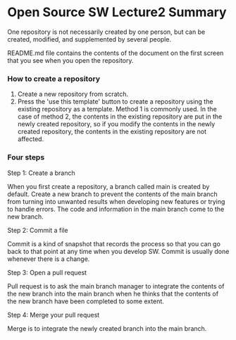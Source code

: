 # Open Source SW Lecture2 Summary
One repository is not necessarily created by one person, but can be created, modified, and supplemented by several people.

README.md file contains the contents of the document on the first screen that you see when you open the repository.

### How to create a repository
1. Create a new repository from scratch.
2. Press the 'use this template' button to create a repository using the existing repository as a template.
Method 1 is commonly used.
In the case of method 2, the contents in the existing repository are put in the newly created repository, so if you modify the contents in the newly created repository, the contents in the existing repository are not affected.

### Four steps
Step 1: Create a branch

When you first create a repository, a branch called main is created by default.
Create a new branch to prevent the contents of the main branch from turning into unwanted results when developing new features or trying to handle errors.
The code and information in the main branch come to the new branch.

Step 2: Commit a file

Commit is a kind of snapshot that records the process so that you can go back to that point at any time when you develop SW.
Commit is usually done whenever there is a change.

Step 3: Open a pull request

Pull request is to ask the main branch manager to integrate the contents of the new branch into the main branch when he thinks that the contents of the new branch have been completed to some extent.

Step 4: Merge your pull request

Merge is to integrate the newly created branch into the main branch.
